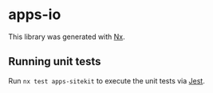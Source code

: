 # apps-io

This library was generated with [Nx](https://nx.dev).

## Running unit tests

Run `nx test apps-sitekit` to execute the unit tests via [Jest](https://jestjs.io).
